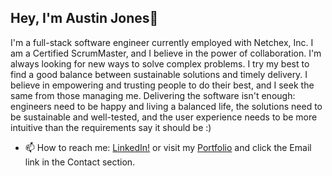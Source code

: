 ## Hey, I'm Austin Jones👋

I'm a full-stack software engineer currently employed with Netchex, Inc. I am a Certified ScrumMaster, and I believe in the power of collaboration. I'm always looking for new ways to solve complex problems. I try my best to find a good balance between sustainable solutions and timely delivery. I believe in empowering and trusting people to do their best, and I seek the same from those managing me. Delivering the software isn't enough: engineers need to be happy and living a balanced life, the solutions need to be sustainable and well-tested, and the user experience needs to be more intuitive than the requirements say it should be :)

- 📫 How to reach me: [LinkedIn!](https://www.linkedin.com/in/austinhjones3) or visit my [Portfolio](https://austinjones.io) and click the Email link in the Contact section.

